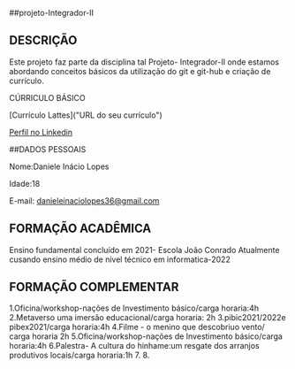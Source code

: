 ##projeto-Integrador-II


## DESCRIÇÃO

Este projeto faz parte da disciplina tal Projeto- Integrador-II onde estamos abordando conceitos básicos da utilização do git e git-hub e criação de currículo.

CÚRRICULO BÁSICO

[Currículo Lattes]("URL do seu currículo")

[Perfil no Linkedin](www.linkedin.com/in/daniele-inacio-5a67b7317)

##DADOS PESSOAIS

Nome:Daniele Inácio Lopes

Idade:18

E-mail: danieleinaciolopes36@gmail.com

## FORMAÇÃO ACADÊMICA
 Ensino fundamental concluído em 2021- Escola João Conrado Atualmente cusando ensino médio de nivel técnico em informatica-2022

## FORMAÇÃO COMPLEMENTAR

1.Oficina/workshop-nações de Investimento básico/carga horaria:4h
2.Metaverso uma imersão educacional/carga horaria: 2h
3.pibic2021/2022e pibex2021/carga horaria:4h
4.Filme - o menino que descobriuo vento/ carga horaria 2h
5.Oficina/workshop-nações de Investimento básico/carga horaria:4h
6.Palestra- A cultura do hinhame:um resgate dos arranjos produtivos locais/carga horaria:1h
7.
8.
